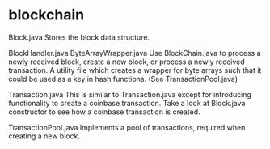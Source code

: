 # blockchain

Block.java 
Stores the block data structure.

BlockHandler.java
ByteArrayWrapper.java Use BlockChain.java to process a newly received block, create a new block, or process a newly received transaction.
A utility file which creates a wrapper for byte arrays such that it could be used as a key in hash functions. (See TransactionPool.java)

Transaction.java 
This is similar to Transaction.java except for introducing functionality to create a coinbase transaction. Take a look at Block.java
constructor to see how a coinbase transaction is created.

TransactionPool.java Implements a pool of transactions, required when creating a new block.
